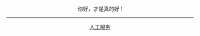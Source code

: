 <center> 
你好，才是真的好 !<!-- {docsify-ignore} -->


-------

  [人工服务](https://ok.shareoto.trade) 

</center>






